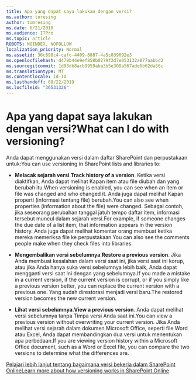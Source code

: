 ```yaml
---
title: Apa yang dapat saya lakukan dengan versi?
ms.author: toresing
author: tomresing
ms.date: 6/21/2018
ms.audience: ITPro
ms.topic: article
ROBOTS: NOINDEX, NOFOLLOW
localization_priority: Normal
ms.assetid: 36c890c4-cafc-4409-8887-4a5c039692e3
ms.openlocfilehash: d479b44e9ef858b0279f2d7e053132a877aabbd2
ms.sourcegitcommit: 1d98db8acb9959aba3b5e308a567ade6b62da56c
ms.translationtype: MT
ms.contentlocale: id-ID
ms.lasthandoff: 08/22/2019
ms.locfileid: "36531326"
---
```

# <a name="what-can-i-do-with-versioning"></a><span data-ttu-id="44be5-102">Apa yang dapat saya lakukan dengan versi?</span><span class="sxs-lookup"><span data-stu-id="44be5-102">What can I do with versioning?</span></span>

<span data-ttu-id="44be5-103">Anda dapat menggunakan versi dalam daftar SharePoint dan perpustakaan untuk:</span><span class="sxs-lookup"><span data-stu-id="44be5-103">You can use versioning in SharePoint lists and libraries to:</span></span>
  
- <span data-ttu-id="44be5-104">**Melacak sejarah versi**.</span><span class="sxs-lookup"><span data-stu-id="44be5-104">**Track history of a version**.</span></span> <span data-ttu-id="44be5-105">Ketika versi diaktifkan, Anda dapat melihat Kapan item atau file diubah dan yang berubah itu.</span><span class="sxs-lookup"><span data-stu-id="44be5-105">When versioning is enabled, you can see when an item or file was changed and who changed it.</span></span> <span data-ttu-id="44be5-106">Anda juga dapat melihat Kapan properti (informasi tentang file) berubah.</span><span class="sxs-lookup"><span data-stu-id="44be5-106">You can also see when properties (information about the file) were changed.</span></span> <span data-ttu-id="44be5-107">Sebagai contoh, jika seseorang perubahan tanggal jatuh tempo daftar item, informasi tersebut muncul dalam sejarah versi.</span><span class="sxs-lookup"><span data-stu-id="44be5-107">For example, if someone changes the due date of a list item, that information appears in the version history.</span></span> <span data-ttu-id="44be5-108">Anda juga dapat melihat komentar orang membuat ketika mereka memeriksa file ke perpustakaan.</span><span class="sxs-lookup"><span data-stu-id="44be5-108">You can also see the comments people make when they check files into libraries.</span></span> 
    
- <span data-ttu-id="44be5-109">**Mengembalikan versi sebelumnya**.</span><span class="sxs-lookup"><span data-stu-id="44be5-109">**Restore a previous version**.</span></span> <span data-ttu-id="44be5-110">Jika Anda membuat kesalahan dalam versi saat ini, jika versi saat ini korup, atau jika Anda hanya suka versi sebelumnya lebih baik, Anda dapat mengganti versi saat ini dengan yang sebelumnya.</span><span class="sxs-lookup"><span data-stu-id="44be5-110">If you made a mistake in a current version, if the current version is corrupt, or if you simply like a previous version better, you can replace the current version with a previous one.</span></span> <span data-ttu-id="44be5-111">Yang sudah direstorasi menjadi versi baru.</span><span class="sxs-lookup"><span data-stu-id="44be5-111">The restored version becomes the new current version.</span></span> 
    
- <span data-ttu-id="44be5-112">**Lihat versi sebelumnya**.</span><span class="sxs-lookup"><span data-stu-id="44be5-112">**View a previous version**.</span></span> <span data-ttu-id="44be5-113">Anda dapat melihat versi sebelumnya tanpa Timpa versi Anda saat ini.</span><span class="sxs-lookup"><span data-stu-id="44be5-113">You can view a previous version without overwriting your current version.</span></span> <span data-ttu-id="44be5-114">Jika Anda melihat versi sejarah dalam dokumen Microsoft Office, seperti file Word atau Excel, Anda dapat membandingkan dua versi untuk menentukan apa perbedaan.</span><span class="sxs-lookup"><span data-stu-id="44be5-114">If you are viewing version history within a Microsoft Office document, such as a Word or Excel file, you can compare the two versions to determine what the differences are.</span></span> 
    
[<span data-ttu-id="44be5-115">Pelajari lebih lanjut tentang bagaimana versi bekerja dalam SharePoint Online</span><span class="sxs-lookup"><span data-stu-id="44be5-115">Learn more about how versioning works in SharePoint Online</span></span>](https://go.microsoft.com/fwlink/?linkid=875710)
  

